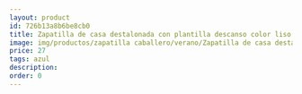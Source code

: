 ```yaml
---
layout: product
id: 726b13a8b6be8cb0
title: Zapatilla de casa destalonada con plantilla descanso color liso
image: img/productos/zapatilla caballero/verano/Zapatilla de casa destalonada con plantilla descanso color liso=27=azul.webp
price: 27
tags: azul
description: 
order: 0
---
```

